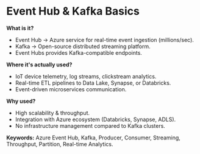 # Event Hub & Kafka Basics

**What is it?**  
- Event Hub → Azure service for real-time event ingestion (millions/sec).  
- Kafka → Open-source distributed streaming platform.  
- Event Hubs provides Kafka-compatible endpoints.

**Where it's actually used?**  
- IoT device telemetry, log streams, clickstream analytics.  
- Real-time ETL pipelines to Data Lake, Synapse, or Databricks.  
- Event-driven microservices communication.

**Why used?**  
- High scalability & throughput.  
- Integration with Azure ecosystem (Databricks, Synapse, ADLS).  
- No infrastructure management compared to Kafka clusters.

**Keywords:** Azure Event Hub, Kafka, Producer, Consumer, Streaming, Throughput, Partition, Real-time Analytics.
